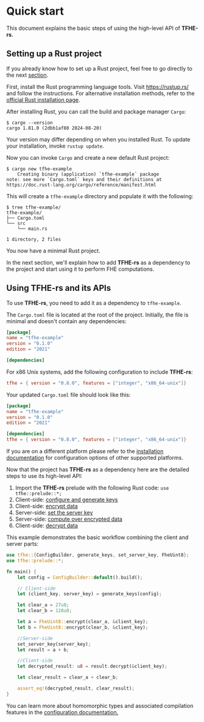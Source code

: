 # Quick start

This document explains the basic steps of using the high-level API of **TFHE-rs.**

## Setting up a Rust project

If you already know how to set up a Rust project, feel free to go directly to the next [section](#using-tfhe-rs-and-its-apis).

First, install the Rust programming language tools. Visit https://rustup.rs/ and follow the instructions. For alternative installation methods, refer to the [official Rust installation page](https://rust-lang.github.io/rustup/installation/other.html).

After installing Rust, you can call the build and package manager `Cargo`:

```console
$ cargo --version
cargo 1.81.0 (2dbb1af80 2024-08-20)
```

Your version may differ depending on when you installed Rust. To update your installation, invoke `rustup update`.

Now you can invoke `Cargo` and create a new default Rust project:

```console
$ cargo new tfhe-example
    Creating binary (application) `tfhe-example` package
note: see more `Cargo.toml` keys and their definitions at https://doc.rust-lang.org/cargo/reference/manifest.html
```

This will create a `tfhe-example` directory and populate it with the following:

```console
$ tree tfhe-example/
tfhe-example/
├── Cargo.toml
└── src
    └── main.rs

1 directory, 2 files
```

You now have a minimal Rust project.

In the next section, we'll explain how to add **TFHE-rs** as a dependency to the project and start using it to perform FHE computations.

## Using TFHE-rs and its APIs

To use **TFHE-rs**, you need to add it as a dependency to `tfhe-example`.

The `Cargo.toml` file is located at the root of the project. Initially, the file is minimal and doesn't contain any dependencies:

```toml
[package]
name = "tfhe-example"
version = "0.1.0"
edition = "2021"

[dependencies]
```

For x86 Unix systems, add the following configuration to include **TFHE-rs**:

```toml
tfhe = { version = "0.8.0", features = ["integer", "x86_64-unix"]}
```

Your updated `Cargo.toml` file should look like this:

```toml
[package]
name = "tfhe-example"
version = "0.1.0"
edition = "2021"

[dependencies]
tfhe = { version = "0.8.0", features = ["integer", "x86_64-unix"]}
```

If you are on a different platform please refer to the [installation documentation](installation.md) for configuration options of other supported platforms.

Now that the project has **TFHE-rs** as a dependency here are the detailed steps to use its high-level API:

1. Import the **TFHE-rs** prelude with the following Rust code: `use tfhe::prelude::*;`
2. Client-side: [configure and generate keys](../fundamentals/configure-and-generate-keys.md)
3. Client-side: [encrypt data](../fundamentals/encrypt-data.md)
4. Server-side: [set the server key](../fundamentals/set-the-server-key.md)
5. Server-side: [compute over encrypted data](../fundamentals/compute.md)
6. Client-side: [decrypt data](../fundamentals/decrypt-data.md)

This example demonstrates the basic workflow combining the client and server parts:

```rust
use tfhe::{ConfigBuilder, generate_keys, set_server_key, FheUint8};
use tfhe::prelude::*;

fn main() {
    let config = ConfigBuilder::default().build();

    // Client-side
    let (client_key, server_key) = generate_keys(config);

    let clear_a = 27u8;
    let clear_b = 128u8;

    let a = FheUint8::encrypt(clear_a, &client_key);
    let b = FheUint8::encrypt(clear_b, &client_key);

    //Server-side
    set_server_key(server_key);
    let result = a + b;

    //Client-side
    let decrypted_result: u8 = result.decrypt(&client_key);

    let clear_result = clear_a + clear_b;

    assert_eq!(decrypted_result, clear_result);
}
```

You can learn more about homomorphic types and associated compilation features in the [configuration documentation.](../guides/rust\_configuration.md)
